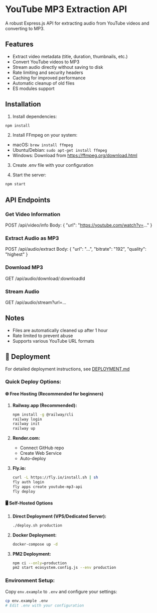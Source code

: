 # YouTube MP3 Extraction API

A robust Express.js API for extracting audio from YouTube videos and converting to MP3.

## Features

- Extract video metadata (title, duration, thumbnails, etc.)
- Convert YouTube videos to MP3
- Stream audio directly without saving to disk
- Rate limiting and security headers
- Caching for improved performance
- Automatic cleanup of old files
- ES modules support

## Installation

1. Install dependencies:

```bash
npm install
```

2. Install FFmpeg on your system:

- macOS: `brew install ffmpeg`
- Ubuntu/Debian: `sudo apt-get install ffmpeg`
- Windows: Download from https://ffmpeg.org/download.html

3. Create .env file with your configuration

4. Start the server:

```bash
npm start
```

## API Endpoints

### Get Video Information

POST /api/video/info
Body: { "url": "https://youtube.com/watch?v=..." }

### Extract Audio as MP3

POST /api/audio/extract
Body: { "url": "...", "bitrate": "192", "quality": "highest" }

### Download MP3

GET /api/audio/download/:downloadId

### Stream Audio

GET /api/audio/stream?url=...

## Notes

- Files are automatically cleaned up after 1 hour
- Rate limited to prevent abuse
- Supports various YouTube URL formats

## 🚀 Deployment

For detailed deployment instructions, see [DEPLOYMENT.md](./DEPLOYMENT.md)

### Quick Deploy Options:

#### 🌐 Free Hosting (Recommended for beginners)

1. **Railway.app (Recommended):**

   ```bash
   npm install -g @railway/cli
   railway login
   railway init
   railway up
   ```

2. **Render.com:**

   - Connect GitHub repo
   - Create Web Service
   - Auto-deploy

3. **Fly.io:**
   ```bash
   curl -L https://fly.io/install.sh | sh
   fly auth login
   fly apps create youtube-mp3-api
   fly deploy
   ```

#### 🖥️ Self-Hosted Options

1. **Direct Deployment (VPS/Dedicated Server):**

   ```bash
   ./deploy.sh production
   ```

2. **Docker Deployment:**

   ```bash
   docker-compose up -d
   ```

3. **PM2 Deployment:**
   ```bash
   npm ci --only=production
   pm2 start ecosystem.config.js --env production
   ```

### Environment Setup:

Copy `env.example` to `.env` and configure your settings:

```bash
cp env.example .env
# Edit .env with your configuration
```
